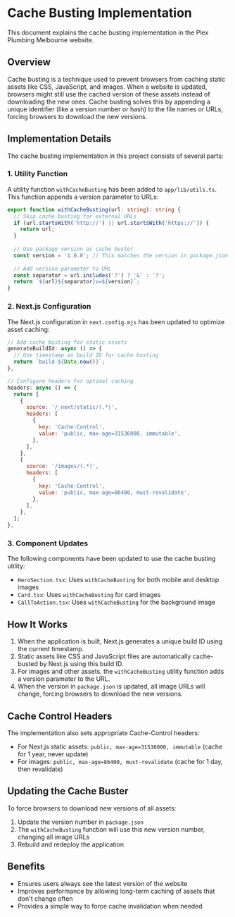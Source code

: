 # Cache Busting Implementation

This document explains the cache busting implementation in the Plex Plumbing Melbourne website.

## Overview

Cache busting is a technique used to prevent browsers from caching static assets like CSS, JavaScript, and images. When a website is updated, browsers might still use the cached version of these assets instead of downloading the new ones. Cache busting solves this by appending a unique identifier (like a version number or hash) to the file names or URLs, forcing browsers to download the new versions.

## Implementation Details

The cache busting implementation in this project consists of several parts:

### 1. Utility Function

A utility function `withCacheBusting` has been added to `app/lib/utils.ts`. This function appends a version parameter to URLs:

```typescript
export function withCacheBusting(url: string): string {
  // Skip cache busting for external URLs
  if (url.startsWith('http://') || url.startsWith('https://')) {
    return url;
  }
  
  // Use package version as cache buster
  const version = '1.0.0'; // This matches the version in package.json
  
  // Add version parameter to URL
  const separator = url.includes('?') ? '&' : '?';
  return `${url}${separator}v=${version}`;
}
```

### 2. Next.js Configuration

The Next.js configuration in `next.config.mjs` has been updated to optimize asset caching:

```javascript
// Add cache busting for static assets
generateBuildId: async () => {
  // Use timestamp as build ID for cache busting
  return `build-${Date.now()}`;
},

// Configure headers for optimal caching
headers: async () => {
  return [
    {
      source: '/_next/static/(.*)',
      headers: [
        {
          key: 'Cache-Control',
          value: 'public, max-age=31536000, immutable',
        },
      ],
    },
    {
      source: '/images/(.*)',
      headers: [
        {
          key: 'Cache-Control',
          value: 'public, max-age=86400, must-revalidate',
        },
      ],
    },
  ];
},
```

### 3. Component Updates

The following components have been updated to use the cache busting utility:

- `HeroSection.tsx`: Uses `withCacheBusting` for both mobile and desktop images
- `Card.tsx`: Uses `withCacheBusting` for card images
- `CallToAction.tsx`: Uses `withCacheBusting` for the background image

## How It Works

1. When the application is built, Next.js generates a unique build ID using the current timestamp.
2. Static assets like CSS and JavaScript files are automatically cache-busted by Next.js using this build ID.
3. For images and other assets, the `withCacheBusting` utility function adds a version parameter to the URL.
4. When the version in `package.json` is updated, all image URLs will change, forcing browsers to download the new versions.

## Cache Control Headers

The implementation also sets appropriate Cache-Control headers:

- For Next.js static assets: `public, max-age=31536000, immutable` (cache for 1 year, never update)
- For images: `public, max-age=86400, must-revalidate` (cache for 1 day, then revalidate)

## Updating the Cache Buster

To force browsers to download new versions of all assets:

1. Update the version number in `package.json`
2. The `withCacheBusting` function will use this new version number, changing all image URLs
3. Rebuild and redeploy the application

## Benefits

- Ensures users always see the latest version of the website
- Improves performance by allowing long-term caching of assets that don't change often
- Provides a simple way to force cache invalidation when needed
